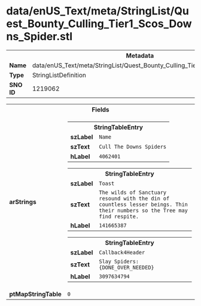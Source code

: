 <h1>data/enUS_Text/meta/StringList/Quest_Bounty_Culling_Tier1_Scos_Downs_Spider.stl</h1><table><tr><th colspan="100%">Metadata</th></tr><tr><td><b>Name</b></td><td>data/enUS_Text/meta/StringList/Quest_Bounty_Culling_Tier1_Scos_Downs_Spider.stl</td></tr><tr><td><b>Type</b></td><td>StringListDefinition</td></tr><tr><td><b>SNO ID</b></td><td>1219062</td></tr></table>

<table><tr><th colspan="100%">Fields</th></tr><tr><td><b>arStrings</b></td><td><table><tr><th colspan="100%">StringTableEntry</th></tr><tr><td><b>szLabel</b></td><td><code>Name</code></td></tr><tr><td><b>szText</b></td><td><code>Cull The Downs Spiders</code></td></tr><tr><td><b>hLabel</b></td><td><code>4062401</code></td></tr></table>


<table><tr><th colspan="100%">StringTableEntry</th></tr><tr><td><b>szLabel</b></td><td><code>Toast</code></td></tr><tr><td><b>szText</b></td><td><code>The wilds of Sanctuary resound with the din of countless lesser beings. Thin their numbers so the Tree may find respite.</code></td></tr><tr><td><b>hLabel</b></td><td><code>141665387</code></td></tr></table>


<table><tr><th colspan="100%">StringTableEntry</th></tr><tr><td><b>szLabel</b></td><td><code>Callback4Header</code></td></tr><tr><td><b>szText</b></td><td><code>Slay Spiders: {DONE_OVER_NEEDED}</code></td></tr><tr><td><b>hLabel</b></td><td><code>3097634794</code></td></tr></table>


</td></tr><tr><td><b>ptMapStringTable</b></td><td><code>0</code></td></tr></table>

